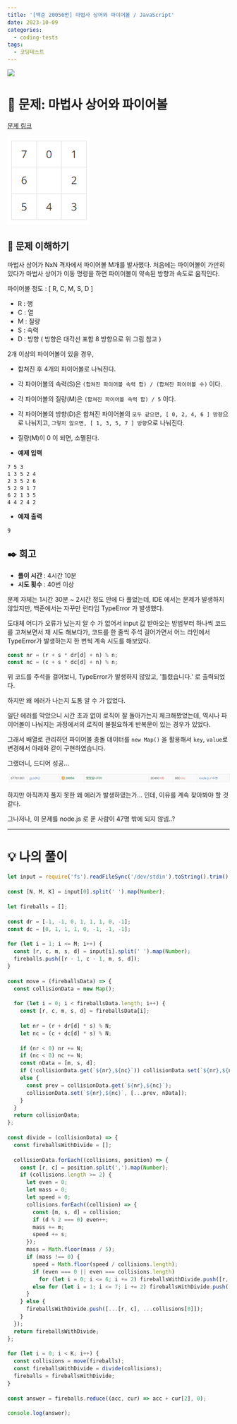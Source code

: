 ```yaml
---
title: '[백준 20056번] 마법사 상어와 파이어볼 / JavaScript'
date: 2023-10-09
categories:
  - coding-tests
tags:
  - 코딩테스트
---
```


![](https://velog.velcdn.com/images/gusdh2/post/7e3117af-14b0-45b0-ba4e-037601c9a055/image.png)

# 📝 문제: 마법사 상어와 파이어볼

[문제 링크](https://www.acmicpc.net/problem/20056)

![](images/Pasted%20image%2020231010023645.png)

## 🎯 문제 이해하기

마법사 상어가 NxN 격자에서 파이어볼 M개를 발사했다. 처음에는 파이어볼이 가만히 있다가 마법사 상어가 이동 명령을 하면 파이어볼이 약속된 방향과 속도로 움직인다.

파이어볼 정도 : [ R, C, M, S, D ]

- R : 행
- C : 열
- M : 질량
- S : 속력
- D : 방향 ( 방향은 대각선 포함 8 방향으로 위 그림 참고 )

2개 이상의 파이어볼이 있을 경우,

- 합쳐진 후 4개의 파이어볼로 나눠진다.
- 각 파이어볼의 속력(S)은 `(합쳐진 파이어볼 속력 합) / (합쳐진 파이어볼 수)` 이다.
- 각 파이어볼의 질량(M)은 `(합쳐진 파이어볼 속력 합) / 5` 이다.
- 각 파이어볼의 방향(D)은 합쳐진 파이어볼의 `모두 같으면, [ 0, 2, 4, 6 ] 방향`으로 나눠지고, `그렇지 않으면, [ 1, 3, 5, 7 ] 방향`으로 나눠진다.
- 질량(M)이 0 이 되면, 소멸된다.

- **예제 입력**

```
7 5 3
1 3 5 2 4
2 3 5 2 6
5 2 9 1 7
6 2 1 3 5
4 4 2 4 2
```

- **예제 출력**

```
9
```

## ✒️ 회고

- **풀이 시간** : 4시간 10분
- **시도 횟수** : 40번 이상

문제 자체는 1시간 30분 ~ 2시간 정도 안에 다 풀었는데, IDE 에서는 문제가 발생하지 않았지만, 백준에서는 자꾸만 런타임 TypeError 가 발생했다.

도대체 어디가 오류가 났는지 알 수 가 없어서 input 값 받아오는 방법부터 하나씩 코드를 고쳐보면서 재 시도 해보다가, 코드를 한 줄씩 주석 걸어가면서 어느 라인에서 TypeError가 발생하는지 한 번씩 계속 시도를 해보았다.

```js
const nr = (r + s * dr[d] + n) % n;
const nc = (c + s * dc[d] + n) % n;
```

위 코드를 주석을 걸어보니, TypeError가 발생하지 않았고, '틀렸습니다.' 로 출력되었다.

하지만 왜 에러가 나는지 도통 알 수 가 없었다.

일단 에러를 막았으니 시간 초과 없이 로직이 잘 돌아가는지 체크해봤었는데, 역시나 파이어볼이 나눠지는 과정에서의 로직이 불필요하게 반복문이 있는 경우가 있었다.

그래서 배열로 관리하던 파이어볼 충돌 데이터를 `new Map()` 을 활용해서 `key`, `value`로 변경해서 아래와 같이 구현하였습니다.

그랬더니, 드디어 성공...

![](images/Pasted%20image%2020231010030351.png)

하지만 아직까지 풀지 못한 왜 에러가 발생하였는가... 인데, 이유를 계속 찾아봐야 할 것 같다.

그나저나, 이 문제를 node.js 로 푼 사람이 47명 밖에 되지 않넴..?

---

# 💡 나의 풀이

```js
let input = require('fs').readFileSync('/dev/stdin').toString().trim().split('\n');

const [N, M, K] = input[0].split(' ').map(Number);

let fireballs = [];

const dr = [-1, -1, 0, 1, 1, 1, 0, -1];
const dc = [0, 1, 1, 1, 0, -1, -1, -1];

for (let i = 1; i <= M; i++) {
  const [r, c, m, s, d] = input[i].split(' ').map(Number);
  fireballs.push([r - 1, c - 1, m, s, d]);
}

const move = (fireballsData) => {
  const collisionData = new Map();

  for (let i = 0; i < fireballsData.length; i++) {
    const [r, c, m, s, d] = fireballsData[i];

    let nr = (r + dr[d] * s) % N;
    let nc = (c + dc[d] * s) % N;

    if (nr < 0) nr += N;
    if (nc < 0) nc += N;
    const nData = [m, s, d];
    if (!collisionData.get(`${nr},${nc}`)) collisionData.set(`${nr},${nc}`, [nData]);
    else {
      const prev = collisionData.get(`${nr},${nc}`);
      collisionData.set(`${nr},${nc}`, [...prev, nData]);
    }
  }
  return collisionData;
};

const divide = (collisionData) => {
  const fireballsWithDivide = [];

  collisionData.forEach((collisions, position) => {
    const [r, c] = position.split(',').map(Number);
    if (collisions.length >= 2) {
      let even = 0;
      let mass = 0;
      let speed = 0;
      collisions.forEach((collision) => {
        const [m, s, d] = collision;
        if (d % 2 === 0) even++;
        mass += m;
        speed += s;
      });
      mass = Math.floor(mass / 5);
      if (mass !== 0) {
        speed = Math.floor(speed / collisions.length);
        if (even === 0 || even === collisions.length)
          for (let i = 0; i <= 6; i += 2) fireballsWithDivide.push([r, c, mass, speed, i]);
        else for (let i = 1; i <= 7; i += 2) fireballsWithDivide.push([r, c, mass, speed, i]);
      }
    } else {
      fireballsWithDivide.push([...[r, c], ...collisions[0]]);
    }
  });
  return fireballsWithDivide;
};

for (let i = 0; i < K; i++) {
  const collisions = move(fireballs);
  const fireballsWithDivide = divide(collisions);
  fireballs = fireballsWithDivide;
}

const answer = fireballs.reduce((acc, cur) => acc + cur[2], 0);

console.log(answer);
```
